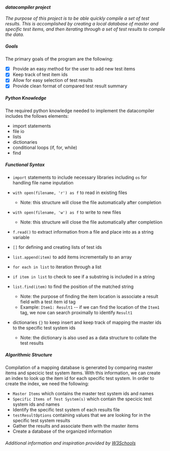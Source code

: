 #### *datacompiler project*

*The purpose of this project is to be able quickly compile a set of test results.
This is accomplished by creating a local database of master and specific test items,
and then iterating through a set of test results to compile the data.*

##### Goals
The primary goals of the program are the following:
 - [x] Provide an easy method for the user to add new test items
 - [x] Keep track of test item ids
 - [x] Allow for easy selection of test results
 - [x] Provide clean format of compared test result summary

##### Python Knowledge
The required python knowledge needed to implement the datacompiler includes the follows elements:
 - import statements
 - file io
 - lists
 - dictionaries
 - conditional loops (if, for, while)
 - find

##### Functional Syntax
- `import` statements to include necessary libraries including `os` for handling file name inputation
 
- `with open(filename, 'r') as f` to read in existing files
  - Note: this structure will close the file automatically after completion

- `with open(filename, 'w') as f` to write to new files
  - Note: this structure will close the file automatically after completiion

- `f.read()` to extract information from a file and place into as a string variable

- `[]` for defining and creating lists of test ids

- `list.append(item)` to add items incrementally to an array

- `for each in list` to iteration through a list

- `if item in list` to check to see if a substring is included in a string

- `list.find(item)` to find the position of the matched string
  - Note: the purpose of finding the item location is associate a result field with a test item id tag
  - Example: `Item1: Result1` -- if we can find the location of the `Item1` tag, we now can search proximally to identify `Result1`

- dictionaries `{}` to keep insert and keep track of mapping the master ids to the specific test system ids
  - Note: the dictionary is also used as a data structure to collate the test results


##### Algorithmic Structure
Compilation of a mapping database is generated by comparing master items and specicic test system items.
With this information, we can create an index to look up the item id for each specific test system.
In order to create the index, we need the following:
- `Master Items` which contains the master test system ids and names
- `Specific Items of Test System(s)` which contain the specicic test system ids and names
- Identify the specific test system of each results file
- `testResultOptions` containing values that we are looking for in the specific test system results
- Gather the results and associate them with the master items
- Create a database of the organized information


###### Additional information and inspiration provided by [W3Schools](https://www.w3schools.com/python/)

